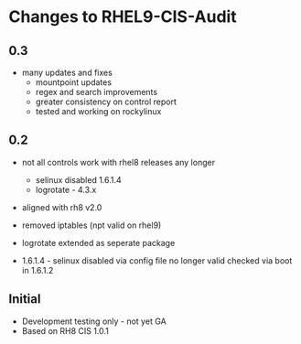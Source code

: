 # Changes to RHEL9-CIS-Audit

## 0.3

- many updates and fixes
  - mountpoint updates
  - regex and search improvements
  - greater consistency on control report
  - tested and working on rockylinux


## 0.2

- not all controls work with rhel8 releases any longer
  - selinux disabled 1.6.1.4
  - logrotate - 4.3.x

- aligned with rh8 v2.0
- removed iptables (npt valid on rhel9)
- logrotate extended as seperate package
- 1.6.1.4 - selinux disabled via config file no longer valid checked via boot in 1.6.1.2

## Initial

- Development testing only - not yet GA
- Based on RH8 CIS 1.0.1
